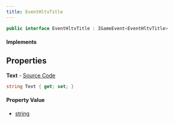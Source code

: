 ```yaml
---
title: EventHltvTitle
---
```


```csharp
public interface EventHltvTitle : IGameEvent<EventHltvTitle>
```

#### Implements

## Properties

**Text** - [Source Code](https://github.com/swiftly-solution/swiftlys2/blob/main/managed/src/SwiftlyS2.Generated/GameEvents/Interfaces/EventHltvTitle.cs#L21)

```csharp
string Text { get; set; }
```

#### Property Value

- [string](https://learn.microsoft.com/dotnet/api/system.string)

